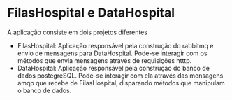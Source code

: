 # FilasHospital e DataHospital

A aplicação consiste em dois projetos diferentes
- FilasHospital: Aplicação responsável pela construção do rabbitmq e envio de mensagens para DataHospital. Pode-se interagir com os métodos que envia mensagens através de requisições htttp.
- DataHospital: Aplicação responsável pela construção do banco de dados postegreSQL. Pode-se interagir com ela através das mensagens amqp que recebe de FilasHospital, disparando métodos que manipulam o banco de dados.
